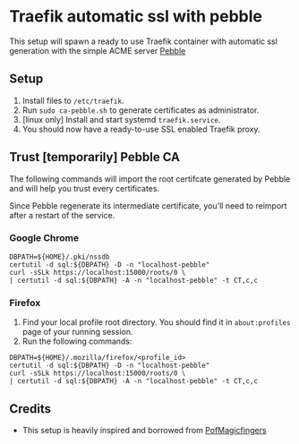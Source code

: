 # Traefik automatic ssl with pebble

This setup will spawn a ready to use Traefik container with automatic ssl generation with the simple ACME server [Pebble](https://github.com/letsencrypt/pebble)

## Setup

1. Install files to `/etc/traefik`.
2. Run `sudo ca-pebble.sh` to generate certificates as administrator.
3. [linux only] Install and start systemd `traefik.service`.
4. You should now have a ready-to-use SSL enabled Traefik proxy.

## Trust [temporarily] Pebble CA

The following commands will import the root certifcate generated by Pebble and
will help you trust every certificates.

Since Pebble regenerate its intermediate certificate, you'll need to reimport
after a restart of the service.

### Google Chrome
```shell
DBPATH=${HOME}/.pki/nssdb
certutil -d sql:${DBPATH} -D -n "localhost-pebble"
curl -sSLk https://localhost:15000/roots/0 \
| certutil -d sql:${DBPATH} -A -n "localhost-pebble" -t CT,c,c
```

### Firefox

1. Find your local profile root directory. You should find it in
   `about:profiles` page of your running session.
2. Run the following commands:
```shell
DBPATH=${HOME}/.mozilla/firefox/<profile_id>
certutil -d sql:${DBPATH} -D -n "localhost-pebble"
curl -sSLk https://localhost:15000/roots/0 \
| certutil -d sql:${DBPATH} -A -n "localhost-pebble" -t CT,c,c
```

## Credits

- This setup is heavily inspired and borrowed from [PofMagicfingers](https://github.com/PofMagicfingers/traefik-pebble-stack)
